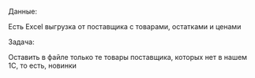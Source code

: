 Данные:

Есть Excel выгрузка от поставщика с товарами, остатками и ценами

Задача:

Оставить в файле только те товары поставщика, которых нет в нашем 1С, то есть, новинки
